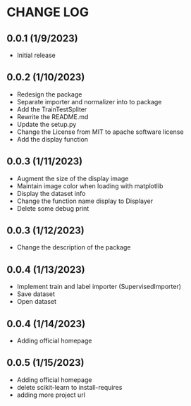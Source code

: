 CHANGE LOG
==========

0.0.1 (1/9/2023)
-----------------
- Initial release

0.0.2 (1/10/2023)
-----------------
- Redesign the package
- Separate importer and normalizer into to package
- Add the TrainTestSpliter
- Rewrite the README.md
- Update the setup.py
- Change the License from MIT to apache software license 
- Add the display function

0.0.3 (1/11/2023)
-----------------
- Augment the size of the display image 
- Maintain image color when loading with matplotlib
- Display the dataset info 
- Change the function name display to Displayer 
- Delete some debug print

0.0.3 (1/12/2023)
-----------------
- Change the description of the package 

0.0.4 (1/13/2023)
-----------------
- Implement train and label importer (SupervisedImporter)
- Save dataset 
- Open dataset

0.0.4 (1/14/2023)
-----------------
- Adding official homepage

0.0.5 (1/15/2023)
-----------------
- Adding official homepage
- delete scikit-learn to install-requires
- adding more project url